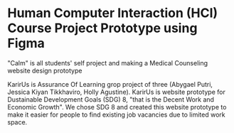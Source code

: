 # Human Computer Interaction (HCI) Course Project Prototype using Figma

"Calm" is all students' self project and making a Medical Counseling website design prototype 

KarirUs is Assurance Of Learning grop project of three (Abygael Putri, Jessica Kiyan Tikkhaviro, Holly Agustine). KarirUs is website prototype for Dustainable Development Goals (SDG) 8, 
"that is the Decent Work and Economic Growth". We chose SDG 8 and created this website prototype to make it easier for people to find existing job vacancies due to limited work space. 
